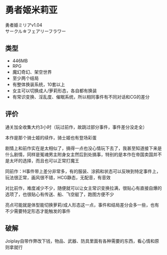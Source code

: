# 勇者姬米莉亚
勇者姫ミリアv1.04  
サークル☆フェアリーフラワー

## 类型
- 446MB
- RPG
- 魔幻奇幻、架空世界
- 至少两个结局
- 有整体换装系统，10套以上
- 女主可以切换成人/萝莉形态，各自都有换装
- 有常识变换、淫乱度、催眠系统，所以相同事件有不同对话和CG的差分

## 评价
通关加全收集大约3小时（玩过前作，故跳过部分事件，事件差分没走全）

本作是那个骑士姬的续作，骑士姬也有登场彩蛋

剧情上和前作实在是太相似了，搞得一点也没心情玩下去了，我甚至知道接下来是什么剧情，同样是冤魂男主附身女主然后到处搞事，特别的是本作在帝国卖国并不是太坏的选择，而且也可以正常打魔王

同前作：H事件带上差分非常多，有的服装、涂鸦和状态可以反映到特定事件上，玩法很正常，画风很不错，HCG静态，无配音，有音效

对比前作，难度减少不少，随便就可以让女主常识变换拉满，很贴心有直接自爆的选项了，也很贴心有传送、船、飞空艇了，跑图方便不少

亮点可能就是体型能切换萝莉/成人形态这一点，事件和结局差分会多一些，也有不少需要特定形态才能触发的事件

## 破解
Joiplay自带作弊改下钱，物品、武器、防具里面有各种需要的东西，看心情和原则拿就行
